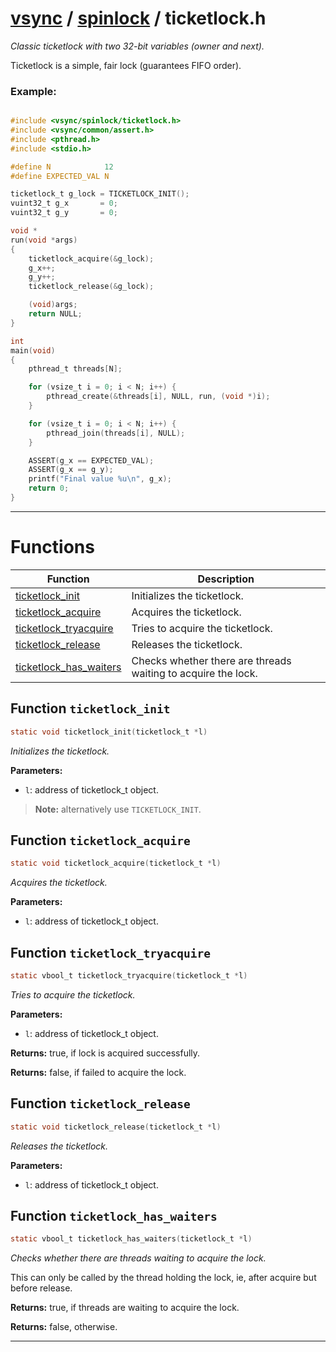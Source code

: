 #  [vsync](../README.md) / [spinlock](README.md) / ticketlock.h
_Classic ticketlock with two 32-bit variables (owner and next)._ 

Ticketlock is a simple, fair lock (guarantees FIFO order).


### Example:



```c

#include <vsync/spinlock/ticketlock.h>
#include <vsync/common/assert.h>
#include <pthread.h>
#include <stdio.h>

#define N            12
#define EXPECTED_VAL N

ticketlock_t g_lock = TICKETLOCK_INIT();
vuint32_t g_x       = 0;
vuint32_t g_y       = 0;

void *
run(void *args)
{
    ticketlock_acquire(&g_lock);
    g_x++;
    g_y++;
    ticketlock_release(&g_lock);

    (void)args;
    return NULL;
}

int
main(void)
{
    pthread_t threads[N];

    for (vsize_t i = 0; i < N; i++) {
        pthread_create(&threads[i], NULL, run, (void *)i);
    }

    for (vsize_t i = 0; i < N; i++) {
        pthread_join(threads[i], NULL);
    }

    ASSERT(g_x == EXPECTED_VAL);
    ASSERT(g_x == g_y);
    printf("Final value %u\n", g_x);
    return 0;
}
```

 

---
# Functions 

| Function | Description |
|---|---|
| [ticketlock_init](ticketlock.h.md#function-ticketlock_init) | Initializes the ticketlock.  |
| [ticketlock_acquire](ticketlock.h.md#function-ticketlock_acquire) | Acquires the ticketlock.  |
| [ticketlock_tryacquire](ticketlock.h.md#function-ticketlock_tryacquire) | Tries to acquire the ticketlock.  |
| [ticketlock_release](ticketlock.h.md#function-ticketlock_release) | Releases the ticketlock.  |
| [ticketlock_has_waiters](ticketlock.h.md#function-ticketlock_has_waiters) | Checks whether there are threads waiting to acquire the lock.  |

##  Function `ticketlock_init`

```c
static void ticketlock_init(ticketlock_t *l)
``` 
_Initializes the ticketlock._ 




**Parameters:**

- `l`: address of ticketlock_t object.


> **Note:** alternatively use `TICKETLOCK_INIT`. 


##  Function `ticketlock_acquire`

```c
static void ticketlock_acquire(ticketlock_t *l)
``` 
_Acquires the ticketlock._ 




**Parameters:**

- `l`: address of ticketlock_t object. 




##  Function `ticketlock_tryacquire`

```c
static vbool_t ticketlock_tryacquire(ticketlock_t *l)
``` 
_Tries to acquire the ticketlock._ 




**Parameters:**

- `l`: address of ticketlock_t object. 


**Returns:** true, if lock is acquired successfully. 

**Returns:** false, if failed to acquire the lock. 



##  Function `ticketlock_release`

```c
static void ticketlock_release(ticketlock_t *l)
``` 
_Releases the ticketlock._ 




**Parameters:**

- `l`: address of ticketlock_t object. 




##  Function `ticketlock_has_waiters`

```c
static vbool_t ticketlock_has_waiters(ticketlock_t *l)
``` 
_Checks whether there are threads waiting to acquire the lock._ 


This can only be called by the thread holding the lock, ie, after acquire but before release.


**Returns:** true, if threads are waiting to acquire the lock. 

**Returns:** false, otherwise. 




---
